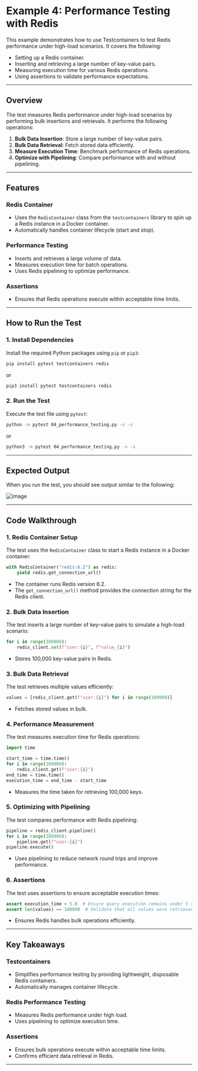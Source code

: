 # Example 4: Performance Testing with Redis

This example demonstrates how to use Testcontainers to test Redis performance under high-load scenarios. It covers the following:

- Setting up a Redis container.
- Inserting and retrieving a large number of key-value pairs.
- Measuring execution time for various Redis operations.
- Using assertions to validate performance expectations.

---

## Overview

The test measures Redis performance under high-load scenarios by performing bulk insertions and retrievals. It performs the following operations:

1. **Bulk Data Insertion**: Store a large number of key-value pairs.
2. **Bulk Data Retrieval**: Fetch stored data efficiently.
3. **Measure Execution Time**: Benchmark performance of Redis operations.
4. **Optimize with Pipelining**: Compare performance with and without pipelining.

---

## Features

### Redis Container

- Uses the `RedisContainer` class from the `testcontainers` library to spin up a Redis instance in a Docker container.
- Automatically handles container lifecycle (start and stop).

### Performance Testing

- Inserts and retrieves a large volume of data.
- Measures execution time for batch operations.
- Uses Redis pipelining to optimize performance.

### Assertions

- Ensures that Redis operations execute within acceptable time limits.

---

## How to Run the Test

### 1. Install Dependencies

Install the required Python packages using `pip` or `pip3`:

```bash
pip install pytest testcontainers redis
```

or

```bash
pip3 install pytest testcontainers redis
```

### 2. Run the Test

Execute the test file using `pytest`:

```bash
python -m pytest 04_performance_testing.py -v -s
```

or

```bash
python3 -m pytest 04_performance_testing.py -v -s
```

---

## Expected Output

When you run the test, you should see output similar to the following:

![image](https://github.com/user-attachments/assets/725e9979-685c-4073-80b1-fb466cb427b3)

---

## Code Walkthrough

### 1. Redis Container Setup

The test uses the `RedisContainer` class to start a Redis instance in a Docker container:

```python
with RedisContainer("redis:6.2") as redis:
    yield redis.get_connection_url()
```

- The container runs Redis version 6.2.
- The `get_connection_url()` method provides the connection string for the Redis client.

### 2. Bulk Data Insertion

The test inserts a large number of key-value pairs to simulate a high-load scenario:

```python
for i in range(100000):
    redis_client.set(f"user:{i}", f"value_{i}")
```

- Stores 100,000 key-value pairs in Redis.

### 3. Bulk Data Retrieval

The test retrieves multiple values efficiently:

```python
values = [redis_client.get(f"user:{i}") for i in range(100000)]
```

- Fetches stored values in bulk.

### 4. Performance Measurement

The test measures execution time for Redis operations:

```python
import time

start_time = time.time()
for i in range(100000):
    redis_client.get(f"user:{i}")
end_time = time.time()
execution_time = end_time - start_time
```

- Measures the time taken for retrieving 100,000 keys.

### 5. Optimizing with Pipelining

The test compares performance with Redis pipelining:

```python
pipeline = redis_client.pipeline()
for i in range(100000):
    pipeline.get(f"user:{i}")
pipeline.execute()
```

- Uses pipelining to reduce network round trips and improve performance.

### 6. Assertions

The test uses assertions to ensure acceptable execution times:

```python
assert execution_time < 5.0  # Ensure query execution remains under 5 seconds
assert len(values) == 100000  # Validate that all values were retrieved
```

- Ensures Redis handles bulk operations efficiently.

---

## Key Takeaways

### Testcontainers

- Simplifies performance testing by providing lightweight, disposable Redis containers.
- Automatically manages container lifecycle.

### Redis Performance Testing

- Measures Redis performance under high load.
- Uses pipelining to optimize execution time.

### Assertions

- Ensures bulk operations execute within acceptable time limits.
- Confirms efficient data retrieval in Redis.

---

